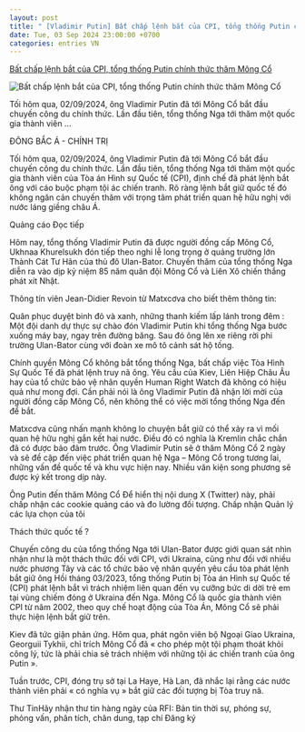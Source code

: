 ```yaml
---
layout: post
title: " [Vladimir Putin] Bất chấp lệnh bắt của CPI, tổng thống Putin chính thức thăm Mông Cổ"
date: Tue, 03 Sep 2024 23:00:00 +0700
categories: entries VN
---
```

[Bất chấp lệnh bắt của CPI, tổng thống Putin chính thức thăm Mông Cổ](https://www.rfi.fr/vi/qu%E1%BB%91c-t%E1%BA%BF/20240903-b%E1%BA%A5t-ch%E1%BA%A5p-l%E1%BB%87nh-b%E1%BA%AFt-c%E1%BB%A7a-cpi-t%E1%BB%95ng-th%E1%BB%91ng-putin-ch%C3%ADnh-th%E1%BB%A9c-th%C4%83m-m%C3%B4ng-c%E1%BB%95)

![Bất chấp lệnh bắt của CPI, tổng thống Putin chính thức thăm Mông Cổ](https://s.rfi.fr/media/display/cb437aba-69d4-11ef-8e34-005056bf30b7/w:1280/p:16x9/2024-09-03T061005Z_1537941542_RC2TS9A3QWSQ_RTRMADP_3_MONGOLIA-RUSSIA-PUTIN.JPG)

Tối hôm qua, 02/09/2024, ông Vladimir Putin đã tới Mông Cổ bắt đầu chuyến công du chính thức. Lần đầu tiên, tổng thống Nga tới thăm một quốc gia thành viên ...

ĐÔNG BẮC Á - CHÍNH TRỊ

Tối hôm qua, 02/09/2024, ông Vladimir Putin đã tới Mông Cổ bắt đầu chuyến công du chính thức. Lần đầu tiên, tổng thống Nga tới thăm một quốc gia thành viên của Tòa án Hình sự Quốc tế (CPI), định chế đã phát lệnh bắt ông với cáo buộc phạm tội ác chiến tranh. Rõ ràng lệnh bắt giữ quốc tế đó không ngăn cản chuyến thăm với trọng tâm phát triển quan hệ hữu nghị với nước láng giềng châu Á.

Quảng cáo Đọc tiếp

Hôm nay, tổng thống Vladimir Putin đã được người đồng cấp Mông Cổ, Ukhnaa Khurelsukh đón tiếp theo nghi lễ long trọng ở quảng trường lớn Thành Cát Tư Hãn của thủ đô Ulan-Bator. Chuyến thăm của tổng thống Nga diễn ra vào dịp kỷ niệm 85 năm quân đội Mông Cổ và Liên Xô chiến thắng phát xít Nhật.

Thông tín viên Jean-Didier Revoin từ Matxcơva cho biết thêm thông tin:

Quân phục duyệt binh đỏ và xanh, những thanh kiếm lấp lánh trong đêm : Một đội danh dự thực sự chào đón Vladimir Putin khi tổng thống Nga bước xuống máy bay, ngay trên đường băng. Sau đó ông lên xe riêng rời phi trường Ulan-Bator cùng với đoàn xe mô tô cảnh sát hộ tống.

Chính quyền Mông Cổ không bắt tổng thống Nga, bất chấp việc Tòa Hình Sự Quốc Tế đã phát lệnh truy nã ông. Yêu cầu của Kiev, Liên Hiệp Châu Âu hay của tổ chức bảo vệ nhân quyền Human Right Watch đã không có hiệu quả như mong đợi. Cần phải nói là ông Vladimir Putin đã nhận lời mời của người đồng cấp Mông Cổ, nên không thể có việc mời tổng thống Nga đến để bắt.

Matxcơva cũng nhấn mạnh không lo chuyện bắt giữ có thể xảy ra vì mối quan hệ hữu nghị gắn kết hai nước. Điều đó có nghĩa là Kremlin chắc chắn đã có được bảo đảm trước. Ông Vladimir Putin sẽ ở thăm Mông Cổ 2 ngày và sẽ đề cập đến việc phát triển quan hệ Nga – Mông Cổ trong tương lai, những vấn đề quốc tế và khu vực hiện nay. Nhiều văn kiện song phương sẽ được ký kết trong dịp này.

Ông Putin đến thăm Mông Cổ Để hiển thị nội dung X (Twitter) này, phải chấp nhận các cookie quảng cáo và đo lường đối tượng. Chấp nhận Quản lý các lựa chọn của tôi

Thách thức quốc tế ?

Chuyến công du của tổng thống Nga tới Ulan-Bator được giới quan sát nhìn nhận như là một thách thức đối với CPI, với Ukraina, cũng như đối với nhiều nước phương Tây và các tổ chức bảo vệ nhân quyền yêu cầu tòa phát lệnh bắt giữ ông Hồi tháng 03/2023, tổng thống Putin bị Tòa án Hình sự Quốc tế (CPI) phát lệnh bắt vì trách nhiệm liên quan đến vụ cưỡng bức di dời trẻ em tại vùng chiếm đóng ở Ukraina đến Nga. Mông Cổ là quốc gia thành viên CPI từ năm 2002, theo quy chế hoạt động của Tòa Án, Mông Cổ sẽ phải thực hiện lệnh bắt giữ trên.

Kiev đã tức giận phản ứng. Hôm qua, phát ngôn viên bộ Ngoại Giao Ukraina, Georguii Tykhii, chỉ trích Mông Cổ đã « cho phép một tội phạm thoát khỏi công lý, tức là phải chia sẻ trách nhiệm với những tội ác chiến tranh của ông Putin ».

Tuần trước, CPI, đóng trụ sở tại La Haye, Hà Lan, đã nhắc lại rằng các nước thành viên phải « có nghĩa vụ » bắt giữ các đối tượng bị Tòa truy nã.

Thư TinHãy nhận thư tin hàng ngày của RFI: Bản tin thời sự, phóng sự, phỏng vấn, phân tích, chân dung, tạp chí Đăng ký

